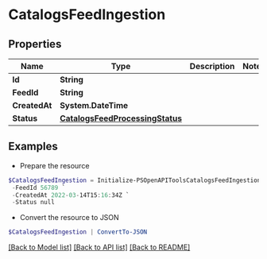 # CatalogsFeedIngestion
## Properties

Name | Type | Description | Notes
------------ | ------------- | ------------- | -------------
**Id** | **String** |  | 
**FeedId** | **String** |  | 
**CreatedAt** | **System.DateTime** |  | 
**Status** | [**CatalogsFeedProcessingStatus**](CatalogsFeedProcessingStatus.md) |  | 

## Examples

- Prepare the resource
```powershell
$CatalogsFeedIngestion = Initialize-PSOpenAPIToolsCatalogsFeedIngestion  -Id 01234 `
 -FeedId 56789 `
 -CreatedAt 2022-03-14T15:16:34Z `
 -Status null
```

- Convert the resource to JSON
```powershell
$CatalogsFeedIngestion | ConvertTo-JSON
```

[[Back to Model list]](../README.md#documentation-for-models) [[Back to API list]](../README.md#documentation-for-api-endpoints) [[Back to README]](../README.md)

